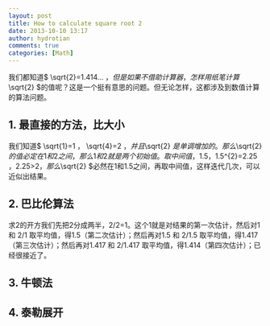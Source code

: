 ```yaml
---
layout: post
title: How to calculate square root 2
date: 2013-10-10 13:17
author: hydrotian
comments: true
categories: [Math]
---
```

我们都知道$ \sqrt{2}=1.414... $，但是如果不借助计算器，怎样用纸笔计算$ \sqrt{2} $的值呢？这是一个挺有意思的问题。但无论怎样，这都涉及到数值计算的算法问题。

## 1. 最直接的方法，比大小

我们知道$ \sqrt{1}=1 $，$ \sqrt{4}=2 $，并且$\sqrt{2} $是单调增加的。那么$\sqrt{2} $的值必定在1和2之间，那么1和2就是两个初始值。取中间值，$1.5$，$1.5^{2}=2.25 $，$2.25>2$，那么$\sqrt{2} $必然在1和1.5之间，再取中间值，这样迭代几次，可以近似出结果。

## 2. 巴比伦算法

求2的开方我们先把2分成两半，2/2=1。这个1就是对结果的第一次估计，然后对1 和 2/1 取平均值，得1.5（第二次估计）；然后再对1.5 和 2/1.5 取平均值，得1.417（第三次估计）；然后再对1.417 和 2/1.417 取平均值，得1.414（第四次估计）；已经很接近了。

## 3. 牛顿法

## 4. 泰勒展开


